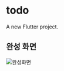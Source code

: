 # todo

A new Flutter project.

## 완성 화면

![완성화면](https://velog.velcdn.com/images/rednada1486/post/7a1e9d08-f95a-434b-9b06-54eaacae450c/image.png)
